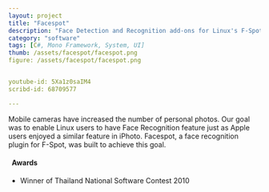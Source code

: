 ```yaml
---
layout: project
title: "Facespot"
description: "Face Detection and Recognition add-ons for Linux's F-Spot."
category: "software"
tags: [C#, Mono Framework, System, UI]
thumb: /assets/facespot/facespot.png
figure: /assets/facespot/facespot.png


youtube-id: 5Xa1z0saIM4
scribd-id: 68709577

---
```



<!--- start with the lack... -->

Mobile cameras have increased the number of personal photos.  Our goal was to enable Linux users to have Face Recognition feature just as Apple users enjoyed a similar feature in iPhoto.  Facespot, a face recognition plugin for F-Spot, was built to achieve this goal.

<!-- See [Video](http://www.youtube.com/watch?feature=player_embedded&v=5Xa1z0saIM4) and [Slide](http://www.scribd.com/doc/68709577/Final-Presentation) -->

<h4 class="award"><i class="icon-star">&nbsp;</i> Awards</h4>

* Winner of Thailand National Software Contest 2010
